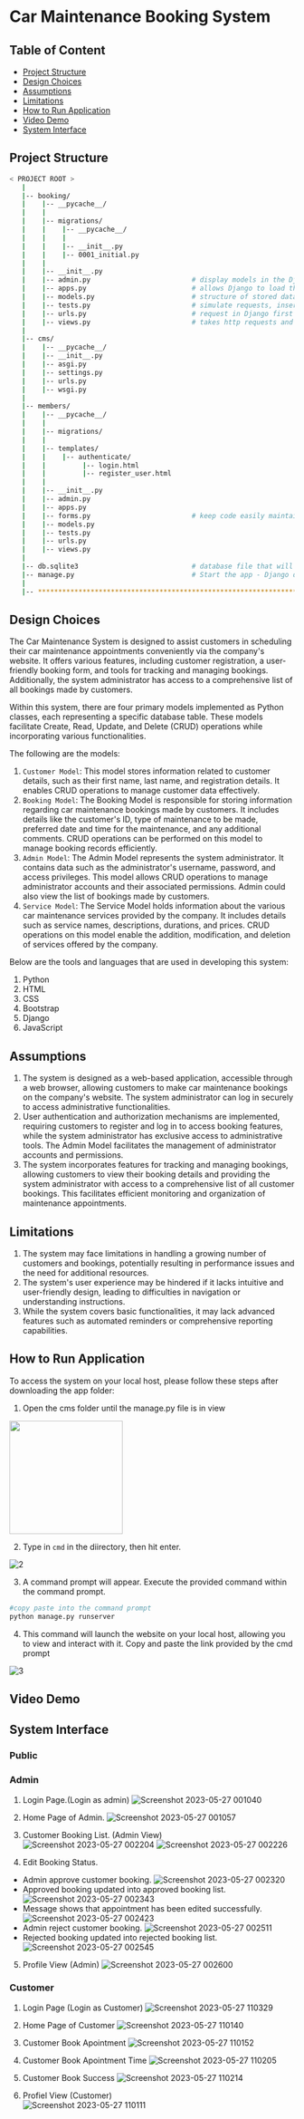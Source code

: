 <h1>Car Maintenance Booking System</h1>

## Table of Content
- [Project Structure](#project-structure)
- [Design Choices](#design-choices)
- [Assumptions](#assumptions)
- [Limitations](#limitations)
- [How to Run Application](#how-to-run-application)
- [Video Demo](#video-demo)
- [System Interface](#system-interface)

<h2>Project Structure</h2>

```bash
< PROJECT ROOT >
   |
   |-- booking/                               
   |    |-- __pycache__/
   |    |    
   |    |-- migrations/
   |    |    |-- __pycache__/
   |    |    |
   |    |    |-- __init__.py
   |    |    |-- 0001_initial.py
   |    | 
   |    |-- __init__.py                    
   |    |-- admin.py                         # display models in the Django admin panel                        
   |    |-- apps.py                          # allows Django to load them automatically when INSTALLED_APPS contains the path to an application module rather than the path to a configuration class.
   |    |-- models.py                        # structure of stored data
   |    |-- tests.py                         # simulate requests, insert test data, inspect your application's output
   |    |-- urls.py                          # request in Django first comes to urls.py and then goes to views.py.
   |    |-- views.py                         # takes http requests and returns http response, like HTML documents.
   |
   |-- cms/
   |    |-- __pycache__/                         
   |    |-- __init__.py
   |    |-- asgi.py
   |    |-- settings.py
   |    |-- urls.py
   |    |-- wsgi.py          
   |     
   |-- members/   
   |    |-- __pycache__/
   |    |
   |    |-- migrations/
   |    |
   |    |-- templates/
   |    |    |-- authenticate/
   |    |         |-- login.html
   |    |         |-- register_user.html
   |    |
   |    |-- __init__.py
   |    |-- admin.py                         
   |    |-- apps.py                          
   |    |-- forms.py                         # keep code easily maintainable
   |    |-- models.py                        
   |    |-- tests.py                         
   |    |-- urls.py                          
   |    |-- views.py                         
   |
   |-- db.sqlite3                            # database file that will keep all of the data that will be generating    
   |-- manage.py                             # Start the app - Django default start script
   |
   |-- ************************************************************************
```

<h2>Design Choices</h2>
The Car Maintenance System is designed to assist customers in scheduling their car maintenance appointments conveniently via the company's website. It offers various features, including customer registration, a user-friendly booking form, and tools for tracking and managing bookings. Additionally, the system administrator has access to a comprehensive list of all bookings made by customers.

Within this system, there are four primary models implemented as Python classes, each representing a specific database table. These models facilitate Create, Read, Update, and Delete (CRUD) operations while incorporating various functionalities. 

The following are the models:

1. `Customer Model`: This model stores information related to customer details, such as their first name, last name, and registration details. It enables CRUD operations to manage customer data effectively.
2. `Booking Model`: The Booking Model is responsible for storing information regarding car maintenance bookings made by customers. It includes details like the customer's ID, type of maintenance to be made, preferred date and time for the maintenance, and any additional comments. CRUD operations can be performed on this model to manage booking records efficiently.
3. `Admin Model`: The Admin Model represents the system administrator. It contains data such as the administrator's username, password, and access privileges. This model allows CRUD operations to manage administrator accounts and their associated permissions. Admin could also view the list of bookings made by customers.
4. `Service Model`: The Service Model holds information about the various car maintenance services provided by the company. It includes details such as service names, descriptions, durations, and prices. CRUD operations on this model enable the addition, modification, and deletion of services offered by the company.

Below are the tools and languages that are used in developing this system:
1. Python
2. HTML
3. CSS
4. Bootstrap
5. Django
6. JavaScript


<h2>Assumptions</h2>

1. The system is designed as a web-based application, accessible through a web browser, allowing customers to make car maintenance bookings on the company's website. The system administrator can log in securely to access administrative functionalities.
2. User authentication and authorization mechanisms are implemented, requiring customers to register and log in to access booking features, while the system administrator has exclusive access to administrative tools. The Admin Model facilitates the management of administrator accounts and permissions.
3. The system incorporates features for tracking and managing bookings, allowing customers to view their booking details and providing the system administrator with access to a comprehensive list of all customer bookings. This facilitates efficient monitoring and organization of maintenance appointments.

<h2>Limitations</h2>

1. The system may face limitations in handling a growing number of customers and bookings, potentially resulting in performance issues and the need for additional resources.
2. The system's user experience may be hindered if it lacks intuitive and user-friendly design, leading to difficulties in navigation or understanding instructions.
3. While the system covers basic functionalities, it may lack advanced features such as automated reminders or comprehensive reporting capabilities.

<h2>How to Run Application</h2>

To access the system on your local host, please follow these steps after downloading the app folder:

1. Open the cms folder until the manage.py file is in view

<img height='200px' src='https://github.com/drshahizan/special-topic-data-engineering/assets/96984290/43f37a92-c7a1-4e67-9c74-04b498a862dd'/>

2. Type in `cmd` in the diirectory, then hit enter.

![2](https://github.com/drshahizan/learn-django/assets/96984290/18d6c8ff-1a57-4207-9cab-2c3068c7c89d)

3. A command prompt will appear. Execute the provided command within the command prompt.

```python
#copy paste into the command prompt
python manage.py runserver
```

4. This command will launch the website on your local host, allowing you to view and interact with it. Copy and paste the link provided by the cmd prompt

![3](https://github.com/drshahizan/learn-django/assets/96984290/37e1326a-f069-46d6-8ce4-507ece5ab12d)


<h2>Video Demo</h2>



<h2>System Interface</h2>

<h3>Public</h3>

<h3>Admin</h3>

1. Login Page.(Login as admin)
![Screenshot 2023-05-27 001040](https://github.com/drshahizan/learn-django/assets/92329710/fce12b5b-5711-493c-8365-1fa12b0d91ef)

2. Home Page of Admin.
![Screenshot 2023-05-27 001057](https://github.com/drshahizan/learn-django/assets/92329710/0aaea240-838f-4840-83c7-df577db61390)

3. Customer Booking List. (Admin View)
![Screenshot 2023-05-27 002204](https://github.com/drshahizan/learn-django/assets/92329710/83c1c6e9-da78-4d44-8449-e37e0b9e6811)
![Screenshot 2023-05-27 002226](https://github.com/drshahizan/learn-django/assets/92329710/76749816-de91-4100-ab82-18bceca81c22)

4. Edit Booking Status.
- Admin approve customer booking.
![Screenshot 2023-05-27 002320](https://github.com/drshahizan/learn-django/assets/92329710/40d8ac05-bbcc-4c4e-94e9-80b13d6f3c7d)
- Approved booking updated into approved booking list.
![Screenshot 2023-05-27 002343](https://github.com/drshahizan/learn-django/assets/92329710/6e629e3c-9420-4c90-8d47-34ffaa976680)
- Message shows that appointment has been edited successfully.
![Screenshot 2023-05-27 002423](https://github.com/drshahizan/learn-django/assets/92329710/e9ceef35-def6-423d-8a1a-54ed5dcd740c)
- Admin reject customer booking.
![Screenshot 2023-05-27 002511](https://github.com/drshahizan/learn-django/assets/92329710/ed430ef5-f68f-4c22-a66d-1e2e994bf5a6)
- Rejected booking updated into rejected booking list.
![Screenshot 2023-05-27 002545](https://github.com/drshahizan/learn-django/assets/92329710/e1ec8829-0b7f-49d0-b2d8-79170a088b46)

5. Profile View (Admin)
![Screenshot 2023-05-27 002600](https://github.com/drshahizan/learn-django/assets/92329710/3a68ff07-9c2a-4a3b-a413-8861baf9488d)


<h3>Customer</h3>

1. Login Page (Login as Customer)
![Screenshot 2023-05-27 110329](https://github.com/drshahizan/learn-django/assets/120616074/04782dfa-6894-449b-9454-408a1fc28e4c)

2. Home Page of Customer
![Screenshot 2023-05-27 110140](https://github.com/drshahizan/learn-django/assets/120616074/147fe0c0-ad89-40bf-a31b-f5f3c2bea363)

3. Customer Book Apointment
![Screenshot 2023-05-27 110152](https://github.com/drshahizan/learn-django/assets/120616074/c573aa3d-1c56-453f-88b4-f923dba8178a)

4. Customer Book  Apointment Time
![Screenshot 2023-05-27 110205](https://github.com/drshahizan/learn-django/assets/120616074/db5a0402-c8d0-458d-a308-4b53602b9679)

5. Customer Book Success
![Screenshot 2023-05-27 110214](https://github.com/drshahizan/learn-django/assets/120616074/88623bdf-fded-4420-9fdc-4bba1eb9b9c1)

6. Profiel View (Customer)  
![Screenshot 2023-05-27 110111](https://github.com/drshahizan/learn-django/assets/120616074/cb462bcd-3f6d-4d84-a3c6-aa481708941b)
